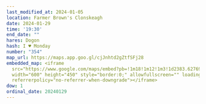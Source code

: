 ```yaml
---
last_modified_at: 2024-01-05
location: Farmer Brown's Clonskeagh
date: 2024-01-29
time: '19:30'
end_date: ""
hares: Dogon
hash: I ♥ Monday
number: "354"
map_url: https://maps.app.goo.gl/cjJnhtd2gZtfSFj28
embedded_map: <iframe
  src="https://www.google.com/maps/embed?pb=!1m18!1m12!1m3!1d2383.627691374875!2d-6.2387507!3d53.3141137!2m3!1f0!2f0!3f0!3m2!1i1024!2i768!4f13.1!3m3!1m2!1s0x48670fdcc06edf93%3A0x2ee02d25b5aa3d81!2sFarmer%20Browns%20Clonskeagh!5e0!3m2!1sen!2sus!4v1705356066220!5m2!1sen!2sus"
  width="600" height="450" style="border:0;" allowfullscreen="" loading="lazy"
  referrerpolicy="no-referrer-when-downgrade"></iframe>
dow: 1
ordinal_date: 20240129
---
```

